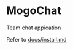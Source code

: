 # MogoChat

Team chat appication

Refer to [docs/install.md](https://github.com/HashNuke/mogo-chat/blob/master/docs/install.md)
